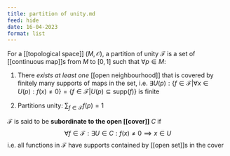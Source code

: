 ```yaml
---
title: partition of unity.md
feed: hide
date: 16-04-2023
format: list
---
```



For a [[topological space]] $(M, \mathcal O)$, a partition of unity $\mathcal F$ is a set of [[continuous map]]s from $M$ to $[0,1]$ such that $\forall p\in M$:

1. There *exists at least one* [[open neighbourhood]] that is covered by finitely many supports of maps in the set, i.e. $\exists U(p): \{f\in \mathcal F | \forall x\in U(p): f(x) \neq 0\} = \{f\in \mathcal F | U(p) \subseteq \text{supp}(f)\}$ is finite

2. Partitions unity: $\sum_{f\in\mathcal{F}}f(p)=1$


$\mathcal F$ is said to be **subordinate to the open [[cover]]** $C$ if $$\forall f\in \mathcal F: \exists U\in C: f(x)\neq 0\implies x\in U$$i.e. all functions in $\mathcal F$ have supports contained by [[open set]]s in the cover